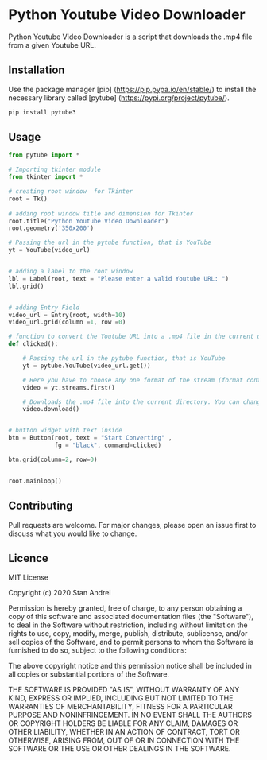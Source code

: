 # Python Youtube Video Downloader

Python Youtube Video Downloader is a script that downloads the .mp4 file from a given Youtube URL.


## Installation

Use the package manager [pip]
(https://pip.pypa.io/en/stable/) to install the necessary library called [pytube]
(https://pypi.org/project/pytube/).

```bash
pip install pytube3
```


## Usage

```python
from pytube import *

# Importing tkinter module
from tkinter import *

# creating root window  for Tkinter
root = Tk() 
  
# adding root window title and dimension for Tkinter
root.title("Python Youtube Video Downloader") 
root.geometry('350x200')

# Passing the url in the pytube function, that is YouTube
yt = YouTube(video_url)


# adding a label to the root window 
lbl = Label(root, text = "Please enter a valid Youtube URL: ") 
lbl.grid() 


# adding Entry Field 
video_url = Entry(root, width=10) 
video_url.grid(column =1, row =0) 

# function to convert the Youtube URL into a .mp4 file in the current directory when button is clicked 
def clicked(): 

    # Passing the url in the pytube function, that is YouTube
    yt = pytube.YouTube(video_url.get())

    # Here you have to choose any one format of the stream (format contains mime_type, resolution, fps, vcodec, acodec). Also, you can change it if you want but I've chosen the first format.
    video = yt.streams.first()

    # Downloads the .mp4 file into the current directory. You can change it if you want.
    video.download()


# button widget with text inside 
btn = Button(root, text = "Start Converting" , 
             fg = "black", command=clicked)

btn.grid(column=2, row=0)


root.mainloop()


```

## Contributing

Pull requests are welcome. For major changes, please open an issue first to discuss what you would like to change.


## Licence

MIT License

Copyright (c) 2020 Stan Andrei

Permission is hereby granted, free of charge, to any person obtaining a copy
of this software and associated documentation files (the "Software"), to deal
in the Software without restriction, including without limitation the rights
to use, copy, modify, merge, publish, distribute, sublicense, and/or sell
copies of the Software, and to permit persons to whom the Software is
furnished to do so, subject to the following conditions:

The above copyright notice and this permission notice shall be included in all
copies or substantial portions of the Software.

THE SOFTWARE IS PROVIDED "AS IS", WITHOUT WARRANTY OF ANY KIND, EXPRESS OR
IMPLIED, INCLUDING BUT NOT LIMITED TO THE WARRANTIES OF MERCHANTABILITY,
FITNESS FOR A PARTICULAR PURPOSE AND NONINFRINGEMENT. IN NO EVENT SHALL THE
AUTHORS OR COPYRIGHT HOLDERS BE LIABLE FOR ANY CLAIM, DAMAGES OR OTHER
LIABILITY, WHETHER IN AN ACTION OF CONTRACT, TORT OR OTHERWISE, ARISING FROM,
OUT OF OR IN CONNECTION WITH THE SOFTWARE OR THE USE OR OTHER DEALINGS IN THE
SOFTWARE.
